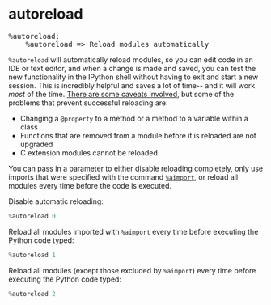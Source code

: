 # autoreload

<pre class="output">
%autoreload:
    %autoreload => Reload modules automatically
</pre>

`%autoreload` will automatically reload modules, so you can edit code in an IDE or text editor, and when a change is made and saved, you can test the new functionality in the IPython shell without having to exit and start a new session. This is incredibly helpful and saves a lot of time-- and it will work *most* of the time. [There are some caveats involved](https://ipython.org/ipython-doc/stable/config/extensions/autoreload.html#caveats), but some of the problems that prevent successful reloading are:

  * Changing a `@property` to a method or a method to a variable within a class
  * Functions that are removed from a module before it is reloaded are not upgraded
  * C extension modules cannot be reloaded

You can pass in a parameter to either disable reloading completely, only use imports that were specified with the command [`%aimport`](./aimport.md), or reload all modules every time before the code is executed.

Disable automatic reloading:
```python
%autoreload 0
```

Reload all modules imported with `%aimport` every time before executing
the Python code typed:
```python
%autoreload 1
```

Reload all modules (except those excluded by `%aimport`) every time
before executing the Python code typed:
```python
%autoreload 2
```
